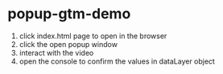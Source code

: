 # popup-gtm-demo
1. click index.html page to open in the browser
2. click the open popup window
3. interact with the video
4. open the console to confirm the values in dataLayer object
